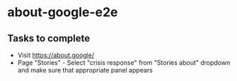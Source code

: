 # about-google-e2e

## Tasks to complete

* Visit https://about.google/
* Page "Stories" - Select "crisis response" from "Stories about" dropdown and make sure that appropriate panel appears 